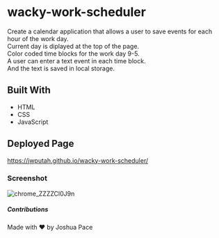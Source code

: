 # wacky-work-scheduler

Create a calendar application that allows a user to save events for each hour of the work day. <br>
Current day is diplayed at the top of the page. <br>
Color coded time blocks for the work day 9-5. <br>
A user can enter a text event in each time block. <br>
And the text is saved in local storage.

## Built With

* HTML
* CSS
* JavaScript

## Deployed Page

https://jwputah.github.io/wacky-work-scheduler/

### Screenshot

![chrome_ZZZZCl0J9n](https://user-images.githubusercontent.com/94497268/150441971-0f800efd-a9a8-4c9b-8705-f6fa46b6ffad.png)


##### Contributions

Made with :heart: by Joshua Pace



